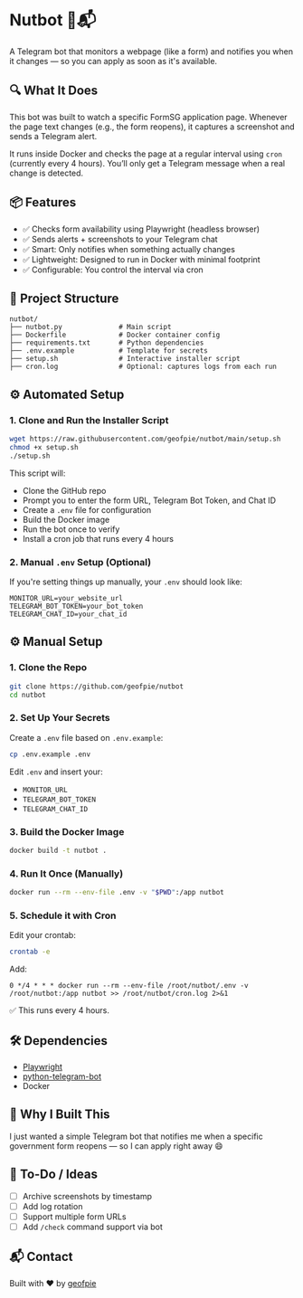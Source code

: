 # Nutbot 🧠📬  

A Telegram bot that monitors a webpage (like a form) and notifies you when it changes — so you can apply as soon as it's available.

## 🔍 What It Does

This bot was built to watch a specific FormSG application page. Whenever the page text changes (e.g., the form reopens), it captures a screenshot and sends a Telegram alert.

It runs inside Docker and checks the page at a regular interval using `cron` (currently every 4 hours). You’ll only get a Telegram message when a real change is detected.

## 📦 Features

- ✅ Checks form availability using Playwright (headless browser)
- ✅ Sends alerts + screenshots to your Telegram chat
- ✅ Smart: Only notifies when something actually changes
- ✅ Lightweight: Designed to run in Docker with minimal footprint
- ✅ Configurable: You control the interval via cron

## 📂 Project Structure

```
nutbot/
├── nutbot.py              # Main script
├── Dockerfile             # Docker container config
├── requirements.txt       # Python dependencies
├── .env.example           # Template for secrets
├── setup.sh               # Interactive installer script
├── cron.log               # Optional: captures logs from each run
```

## ⚙️ Automated Setup

### 1. Clone and Run the Installer Script

```bash
wget https://raw.githubusercontent.com/geofpie/nutbot/main/setup.sh
chmod +x setup.sh
./setup.sh
```

This script will:
- Clone the GitHub repo
- Prompt you to enter the form URL, Telegram Bot Token, and Chat ID
- Create a `.env` file for configuration
- Build the Docker image
- Run the bot once to verify
- Install a cron job that runs every 4 hours

### 2. Manual `.env` Setup (Optional)

If you're setting things up manually, your `.env` should look like:

```env
MONITOR_URL=your_website_url
TELEGRAM_BOT_TOKEN=your_bot_token
TELEGRAM_CHAT_ID=your_chat_id
```
## ⚙️ Manual Setup

### 1. Clone the Repo

```bash
git clone https://github.com/geofpie/nutbot
cd nutbot
```

### 2. Set Up Your Secrets

Create a `.env` file based on `.env.example`:

```bash
cp .env.example .env
```

Edit `.env` and insert your:
- `MONITOR_URL`
- `TELEGRAM_BOT_TOKEN`
- `TELEGRAM_CHAT_ID`

### 3. Build the Docker Image

```bash
docker build -t nutbot .
```

### 4. Run It Once (Manually)

```bash
docker run --rm --env-file .env -v "$PWD":/app nutbot
```

### 5. Schedule it with Cron

Edit your crontab:

```bash
crontab -e
```

Add:

```cron
0 */4 * * * docker run --rm --env-file /root/nutbot/.env -v /root/nutbot:/app nutbot >> /root/nutbot/cron.log 2>&1
```

✅ This runs every 4 hours.

## 🛠 Dependencies

- [Playwright](https://playwright.dev/python/)
- [python-telegram-bot](https://github.com/python-telegram-bot/python-telegram-bot)
- Docker

## 🤖 Why I Built This

I just wanted a simple Telegram bot that notifies me when a specific government form reopens — so I can apply right away 😄

## 🧼 To-Do / Ideas

- [ ] Archive screenshots by timestamp  
- [ ] Add log rotation  
- [ ] Support multiple form URLs  
- [ ] Add `/check` command support via bot  

## 📬 Contact

Built with ❤️ by [geofpie](https://github.com/geofpie)